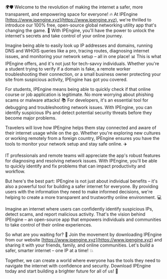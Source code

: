 🌍🛡️ Welcome to the revolution of making the internet a safer, more transparent, and empowering space for everyone! 🔥 At IPEngine [https://www.ipengine.xyz](https://www.ipengine.xyz), we're thrilled to introduce our 100% free, open-source global networking utility app that's changing the game. 🚀 With IPEngine, you'll have the power to unlock the internet's secrets and take control of your online journey.

Imagine being able to easily look up IP addresses and domains, running DNS and WHOIS queries like a pro, tracing routes, diagnosing internet issues, and monitoring your network setup – all in one place! 📊 This is what IPEngine offers, and it's not just for tech-savvy individuals. Whether you're a student trying to verify if a domain is fake, a remote worker troubleshooting their connection, or a small business owner protecting your site from suspicious activity, IPEngine has got you covered.

For students, IPEngine means being able to quickly check if that online course or job application is legitimate. No more worrying about phishing scams or malware attacks! 📚 For developers, it's an essential tool for debugging and troubleshooting network issues. With IPEngine, you can identify suspicious IPs and detect potential security threats before they become major problems.

Travelers will love how IPEngine helps them stay connected and aware of their internet usage while on the go. Whether you're exploring new cultures or working remotely from a foreign country, IPEngine ensures you have the tools to monitor your network setup and stay safe online. ✈️

IT professionals and remote teams will appreciate the app's robust features for diagnosing and resolving network issues. With IPEngine, you'll be able to quickly identify and fix problems that can impact productivity and workflow.

But here's the best part: IPEngine is not just about individual benefits – it's also a powerful tool for building a safer internet for everyone. By providing users with the information they need to make informed decisions, we're helping to create a more transparent and trustworthy online environment. 💻

Imagine an internet where users can confidently identify suspicious IPs, detect scams, and report malicious activity. That's the vision behind IPEngine – an open-source app that empowers individuals and communities to take control of their online experiences.

So what are you waiting for? 🤔 Join the movement by downloading IPEngine from our website [https://www.ipengine.xyz](https://www.ipengine.xyz) and sharing it with your friends, family, and online communities. Let's build a safer, smarter internet – one IP at a time! 💥

Together, we can create a world where everyone has the tools they need to navigate the internet with confidence and security. Download IPEngine today and start building a brighter future for all of us! 🌟